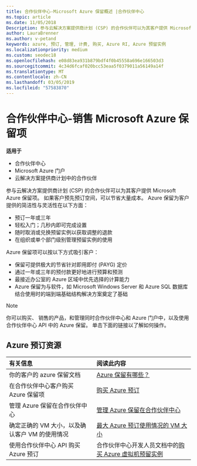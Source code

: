 ```yaml
---
title: 合作伙伴中心-Microsoft Azure 保留概述 |合作伙伴中心
ms.topic: article
ms.date: 11/05/2018
Description: 参与云解决方案提供商计划 (CSP) 的合作伙伴可以为其客户提供 Microsoft Azure 保留项。
author: LauraBrenner
ms.author: v-petand
keywords: azure, 预订, 管理, 计费, 购买, Azure RI, Azure 预留实例
ms.localizationpriority: medium
ms.custom: seodec18
ms.openlocfilehash: e08d83ea931b879bdf4f0b45558a696e166503d3
ms.sourcegitcommit: 4c34d6fcaf020bcc53eaa5f0379011a56149a14f
ms.translationtype: MT
ms.contentlocale: zh-CN
ms.lasthandoff: 03/05/2019
ms.locfileid: "57583870"
---
```

# <a name="partner-center---sell-microsoft-azure-reservations"></a>合作伙伴中心-销售 Microsoft Azure 保留项

<!--Maggie, 12/7/18 - Added "Partner Center" to metadata title and H1 title as per Catherine Watson in bug #19868631-->

**适用于**

- 合作伙伴中心
- Microsoft Azure 门户
- 云解决方案提供商计划中的合作伙伴

参与云解决方案提供商计划 (CSP) 的合作伙伴可以为其客户提供 Microsoft Azure 保留项。 如果客户预先预订空间，可以节省大量成本。 Azure 保留为客户提供的简洁性与灵活性在以下方面：

- 预订一年或三年
- 轻松入门；几秒内即可完成设置
- 随时取消或兑换预留实例以获取调整的退款
- 在组织或单个部门级别管理预留实例的使用 

Azure 保留项可以按以下方式吸引客户：

- 保留可提供极大的节省针对即用即付 (PAYG) 定价
- 通过一年或三年的预付款更好地进行预算和预测
- 最接近办公室的 Azure 区域中优先选择的计算能力
- Azure 保留为与软件，如 Microsoft Windows Server 和 Azure SQL 数据库结合使用时的端到端基础结构解决方案奠定了基础

>[!NOTE]
> 你可以购买、 销售的产品，和管理同时合作伙伴中心和 Azure 门户中，以及使用合作伙伴中心 API 中的 Azure 保留。 单击下面的链接以了解如何操作。

## <a name="azure-reservations-resources"></a>Azure 预订资源

|**有关信息**   |**阅读此内容**    |
|:-----------------------------|:-----------------|
| 你的客户的 azure 保留文档 | [Azure 保留有哪些？](https://docs.microsoft.com/azure/billing/billing-save-compute-costs-reservations)
|在合作伙伴中心客户购买 Azure 保留项   |[购买 Azure 预订](azure-reservations-buying.md)
|管理 Azure 保留在合作伙伴中心 | [管理 Azure 保留在合作伙伴中心](azure-reservations-manage.md)
|确定正确的 VM 大小，以及确认客户 VM 的使用情况   |[最大 Azure 预订使用情况的 VM 大小](azure-usage.md)   |
|使用合作伙伴中心 API 购买 Azure 预订 | 合作伙伴中心开发人员文档中的[购买 Azure 虚拟机预留实例](https://docs.microsoft.com/partner-center/develop/purchase-azure-reservations)
